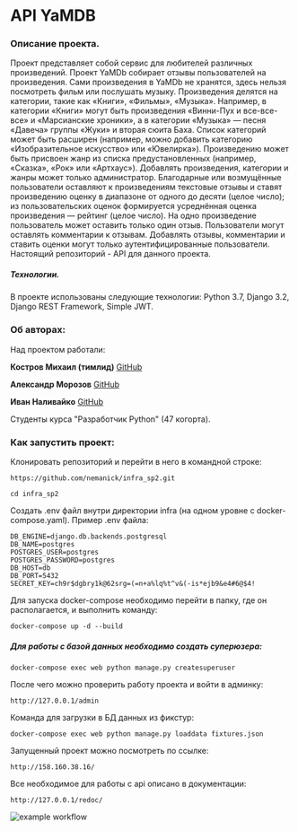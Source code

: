 # API YaMDB
### Описание проекта.
Проект представляет собой сервис для любителей различных произведений.
Проект YaMDb собирает отзывы пользователей на произведения. Сами произведения в YaMDb не хранятся, здесь нельзя посмотреть фильм или послушать музыку.
Произведения делятся на категории, такие как «Книги», «Фильмы», «Музыка». Например, в категории «Книги» могут быть произведения «Винни-Пух и все-все-все» и «Марсианские хроники», а в категории «Музыка» — песня «Давеча» группы «Жуки» и вторая сюита Баха. Список категорий может быть расширен (например, можно добавить категорию «Изобразительное искусство» или «Ювелирка»).
Произведению может быть присвоен жанр из списка предустановленных (например, «Сказка», «Рок» или «Артхаус»).
Добавлять произведения, категории и жанры может только администратор.
Благодарные или возмущённые пользователи оставляют к произведениям текстовые отзывы и ставят произведению оценку в диапазоне от одного до десяти (целое число); из пользовательских оценок формируется усреднённая оценка произведения — рейтинг (целое число). На одно произведение пользователь может оставить только один отзыв.
Пользователи могут оставлять комментарии к отзывам.
Добавлять отзывы, комментарии и ставить оценки могут только аутентифицированные пользователи.
Настоящий репозиторий - API для данного проекта.

##### Технологии.
В проекте использованы следующие технологии:
Python 3.7, Django 3.2, Django REST Framework, Simple JWT.

### Об авторах:
Над проектом работали:

**Костров Михаил (тимлид)**
[GitHub](https://github.com/mdkostrov/)

**Александр Морозов**
[GitHub](https://github.com/notebad)

**Иван Наливайко**
[GitHub](https://github.com/nemanick)

Студенты курса "Разработчик Python" (47 когорта).

### Как запустить проект:

Клонировать репозиторий и перейти в него в командной строке:

```
https://github.com/nemanick/infra_sp2.git
```

```
cd infra_sp2
```

Создать .env файл внутри директории infra (на одном уровне с docker-compose.yaml). Пример .env файла:
```
DB_ENGINE=django.db.backends.postgresql
DB_NAME=postgres
POSTGRES_USER=postgres
POSTGRES_PASSWORD=postgres
DB_HOST=db
DB_PORT=5432
SECRET_KEY=ch9r$dgbry1k@62srg=(=n+a%lq%t^v&(-is*ejb9&e4#6@$4!
```

Для запуска docker-compose необходимо перейти в папку, где он располагается, и выполнить команду:
```
docker-compose up -d --build
```
##### Для работы с базой данных необходимо создать суперюзера:

```
docker-compose exec web python manage.py createsuperuser
```
После чего можно проверить работу проекта и войти в админку:
```
http://127.0.0.1/admin
```

Команда для загрузки в БД данных из фикстур:
````
docker-compose exec web python manage.py loaddata fixtures.json 
```` 

Запущенный проект можно посмотреть по ссылке:
````
http://158.160.38.16/
```` 

Все необходимое для работы с api описано в документации:
```
http://127.0.0.1/redoc/
```

![example workflow](https://github.com/nemanick/yamdb_final/actions/workflows/yamdb_workflow.yml/badge.svg)